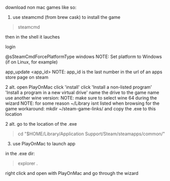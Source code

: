 download non mac games like so:

1. use steamcmd (from brew cask) to install the game

> steamcmd

then in the shell it lauches

  login <username> <password>

  @sSteamCmdForcePlatformType windows
  NOTE: Set platform to Windows (if on Linux, for example)

  app_update <app_id>
    NOTE: app_id is the last number in the url of an apps store page on steam

2 alt. open PlayOnMac
 click 'install'
 click 'Install a non-listed program'
 'Install a program in a new virtual drive'
 name the drive to the game name
 use another wine version: NOTE: make sure to select wine 64 during the wizard
 NOTE: for some reason ~/Library isnt listed when browsing for the game
  workaround: mkdir ~/steam-game-links/ and copy the .exe to this location

2 alt. go to the location of the .exe

> cd "$HOME/Library/Application Support/Steam/steamapps/common/<app>"

3. use PlayOnMac to launch app

in the .exe dir:
> explorer .

right click and open with PlayOnMac and go through the wizard

